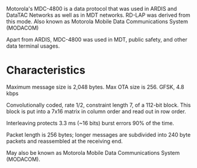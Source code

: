 Motorola's MDC-4800 is a data protocol that was used in ARDIS and DataTAC Networks as well as in MDT networks. RD-LAP was derived from this mode. Also known as Motorola Mobile Data Communications System (MODACOM)

Apart from ARDIS, MDC-4800 was used in MDT, public safety, and other data terminal usages.

# Characteristics
Maximum message size is 2,048 bytes. Max OTA size is 256. GFSK, 4.8 kbps

Convolutionally coded, rate 1/2, constraint length 7, of a 112-bit block. This block is put into a 7x16 matrix in column order and read out in row order.

Interleaving protects 3.3 ms (~16 bits) burst errors 90% of the time.

Packet length is 256 bytes; longer messages are subdivided into 240 byte packets and reassembled at the receiving end.

May also be known as Motorola Mobile Data Communications System (MODACOM).